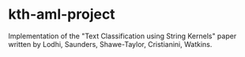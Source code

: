 # kth-aml-project
Implementation of the "Text Classification using String Kernels" paper written by Lodhi, Saunders, Shawe-Taylor, Cristianini, Watkins.
